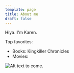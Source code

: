 ```yaml
---
template: page
title: About me
draft: false
---
```

Hiya. I'm Karen.



Top favorites:

* Books: Kingkiller Chronicles
* Movies:

![Alt text to come.](/media/image-2.jpg)

